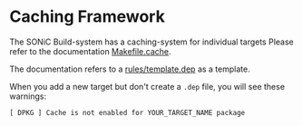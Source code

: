 # Caching Framework

The SONiC Build-system has a caching-system for individual targets
Please refer to the documentation [Makefile.cache](https://github.com/sonic-net/sonic-buildimage/blob/master/Makefile.cache).

The documentation refers to a [rules/template.dep](https://github.com/sonic-net/sonic-buildimage/blob/master/rules/template.dep) as a template.

When you add a new target but don't create a `.dep` file, you will see these warnings:
```
[ DPKG ] Cache is not enabled for YOUR_TARGET_NAME package
```